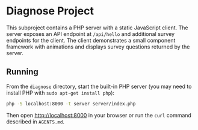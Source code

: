 # Diagnose Project

This subproject contains a PHP server with a static JavaScript client. The server exposes an API endpoint at `/api/hello` and additional survey endpoints for the client. The client demonstrates a small component framework with animations and displays survey questions returned by the server.

## Running

From the `diagnose` directory, start the built-in PHP server (you may need to install PHP with `sudo apt-get install php`):

```bash
php -S localhost:8000 -t server server/index.php

```

Then open [http://localhost:8000](http://localhost:8000) in your browser or run the `curl` command described in `AGENTS.md`.
